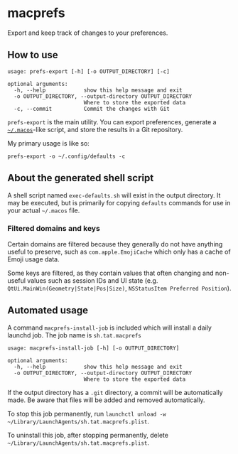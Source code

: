 # macprefs

Export and keep track of changes to your preferences.

## How to use

```
usage: prefs-export [-h] [-o OUTPUT_DIRECTORY] [-c]

optional arguments:
  -h, --help            show this help message and exit
  -o OUTPUT_DIRECTORY, --output-directory OUTPUT_DIRECTORY
                        Where to store the exported data
  -c, --commit          Commit the changes with Git
```

`prefs-export` is the main utility. You can export preferences, generate a [`~/.macos`](https://github.com/mathiasbynens/dotfiles/blob/main/.macos)-like script, and store the results in a Git repository.

My primary usage is like so:

```shell
prefs-export -o ~/.config/defaults -c
```

## About the generated shell script

A shell script named `exec-defaults.sh` will exist in the output directory. It may be executed, but is primarily for copying `defaults` commands for use in your actual `~/.macos` file.

### Filtered domains and keys

Certain domains are filtered because they generally do not have anything useful to preserve, such as `com.apple.EmojiCache` which only has a cache of Emoji usage data.

Some keys are filtered, as they contain values that often changing and non-useful values such as session IDs and UI state (e.g. `QtUi.MainWin(Geometry|State|Pos|Size)`, `NSStatusItem Preferred Position`).

## Automated usage

A command `macprefs-install-job` is included which will install a daily launchd job. The job name is `sh.tat.macprefs`

```
usage: macprefs-install-job [-h] [-o OUTPUT_DIRECTORY]

optional arguments:
  -h, --help            show this help message and exit
  -o OUTPUT_DIRECTORY, --output-directory OUTPUT_DIRECTORY
                        Where to store the exported data
```

If the output directory has a `.git` directory, a commit will be automatically made. Be aware that files will be added and removed automatically.

To stop this job permanently, run `launchctl unload -w ~/Library/LaunchAgents/sh.tat.macprefs.plist`.

To uninstall this job, after stopping permanently, delete `~/Library/LaunchAgents/sh.tat.macprefs.plist`.
